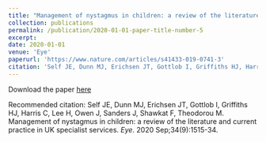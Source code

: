 ```yaml
---
title: "Management of nystagmus in children: a review of the literature and current practice in UK specialist services"
collection: publications
permalink: /publication/2020-01-01-paper-title-number-5
excerpt: 
date: 2020-01-01
venue: 'Eye'
paperurl: 'https://www.nature.com/articles/s41433-019-0741-3'
citation: 'Self JE, Dunn MJ, Erichsen JT, Gottlob I, Griffiths HJ, Harris C, Lee H, Owen J, Sanders J, Shawkat F, Theodorou M. Management of nystagmus in children: a review of the literature and current practice in UK specialist services. <i>Eye</i>. 2020 Sep;34(9):1515-34.'
---
```


Download the paper [here](https://www.nature.com/articles/s41433-019-0741-3)

Recommended citation: Self JE, Dunn MJ, Erichsen JT, Gottlob I, Griffiths HJ, Harris C, Lee H, Owen J, Sanders J, Shawkat F, Theodorou M. Management of nystagmus in children: a review of the literature and current practice in UK specialist services. <i>Eye</i>. 2020 Sep;34(9):1515-34.
